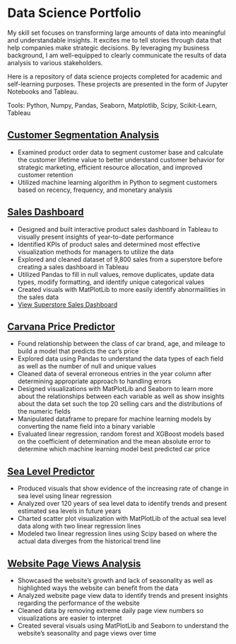 # Data Science Portfolio
My skill set focuses on transforming large amounts of data into meaningful and understandable insights. It excites me to tell stories through data that help companies make strategic decisions. By leveraging my business background, I am well-equipped to clearly communicate the results of data analysis to various stakeholders. 

Here is a repository of data science projects completed for academic and self-learning purposes. These projects are presented in the form of Jupyter Notebooks and Tableau.

Tools: Python, Numpy, Pandas, Seaborn, Matplotlib, Scipy, Scikit-Learn, Tableau

## [Customer Segmentation Analysis](https://github.com/dylanjones248/Data-Science-Portfolio/blob/main/Customer%20Segmentation%20Analysis.ipynb)

- Examined product order data to segment customer base and calculate the customer lifetime value to better understand customer behavior for strategic marketing, efficient resource allocation, and improved customer retention
- Utilized machine learning algorithm in Python to segment customers based on recency, frequency, and monetary analysis

## [Sales Dashboard](https://github.com/dylanjones248/Data-Science-Portfolio/blob/main/Sales%20Dashboard.ipynb)

- Designed and built interactive product sales dashboard in Tableau to visually present insights of year-to-date performance
- Identified KPIs of product sales and determined most effective visualization methods for managers to utilize the data
- Explored and cleaned dataset of 9,800 sales from a superstore before creating a sales dashboard in Tableau
- Utilized Pandas to fill in null values, remove duplicates, update data types, modify formatting, and identify unique categorical values
- Created visuals with MatPlotLib to more easily identify abnormailities in the sales data
- [View Superstore Sales Dashboard](https://public.tableau.com/app/profile/dylan.jones3090/viz/SuperstoreSalesDashboard_16796251454110/SalesDashboard?publish=yes)

## [Carvana Price Predictor](https://github.com/dylanjones248/Data-Science-Portfolio/blob/main/Carvana%20Price%20Predictor.ipynb)

- Found relationship between the class of car brand, age, and mileage to build a model that predicts the car’s price
- Explored data using Pandas to understand the data types of each field as well as the number of null and unique values
- Cleaned data of several erroneous entries in the year column after determining appropriate approach to handling errors
- Designed visualizations with MatPlotLib and Seaborn to learn more about the relationships between each variable as well as show insights about the data set such the top 20 selling cars and the distributions of the numeric fields
- Manipulated dataframe to prepare for machine learning models by converting the name field into a binary variable
- Evaluated linear regression, random forest and XGBoost models based on the coefficient of determination and the mean absolute error to determine which machine learning model best predicted car price

## [Sea Level Predictor](https://github.com/dylanjones248/Data-Science-Portfolio/blob/main/Sea%20Level%20Predictor.ipynb)

- Produced visuals that show evidence of the increasing rate of change in sea level using linear regression 
- Analyzed over 120 years of sea level data to identify trends and present estimated sea levels in future years
- Charted scatter plot visualization with MatPlotLib of the actual sea level data along with two linear regression lines
- Modeled two linear regression lines using Scipy based on where the actual data diverges from the historical trend line
 

## [Website Page Views Analysis](https://github.com/dylanjones248/Data-Science-Portfolio/blob/main/Website%20Page%20Views%20Analysis.ipynb)

- Showcased the website’s growth and lack of seasonality as well as highlighted ways the website can benefit from the data 
- Analyzed website page view data to identify trends and present insights regarding the performance of the website
- Cleaned data by removing extreme daily page view numbers so visualizations are easier to interpret
- Created several visuals using MatPlotLib and Seaborn to understand the website’s seasonality and page views over time 

